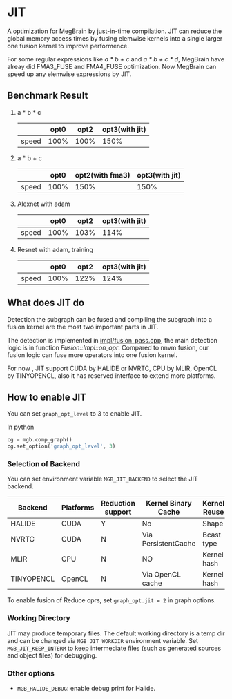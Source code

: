 # JIT
A optimization for MegBrain by just-in-time compilation.
JIT can reduce the global memory access times by fusing elemwise kernels into a
single larger one fusion kernel to improve performence.

For some regular expressions like *a * b + c* and *a * b + c * d*, MegBrain have
alreay did FMA3_FUSE and FMA4_FUSE optimization. Now MegBrain can speed up any
elemwise expressions by JIT.

## Benchmark Result
1. a * b * c

    |        |opt0| opt2| opt3(with jit)|
    |--------|----|-----|---------------|
    |speed   |100%|100% | 150%          |

2. a * b + c

    |        |opt0| opt2(with fma3)| opt3(with jit)|
    |--------|----|-----|---------------|
    |speed   |100%|150% | 150%          |

3. Alexnet with adam

    |        |opt0| opt2| opt3(with jit)|
    |--------|----|-----|---------------|
    |speed   |100%|103% | 114%          |

4. Resnet with adam, training

    |        |opt0| opt2| opt3(with jit)|
    |--------|----|-----|---------------|
    |speed   |100%|122% | 124%          |


## What does JIT do
Detection the subgraph can be fused and compiling the subgraph into a fusion
kernel are the most two important parts in JIT.

The detection is implemented in [impl/fusion_pass.cpp](impl/fusion_pass.cpp),
the main detection logic is in function *Fusion::Impl::on_opr*. Compared to nnvm
fusion, our fusion logic can fuse more operators into one fusion kernel.

For now , JIT support CUDA by HALIDE or NVRTC, CPU by MLIR, OpenCL by TINYOPENCL,
also it has reserved interface to extend more platforms.

## How to enable JIT
You can set `graph_opt_level` to 3 to enable JIT.

In python
``` python
cg = mgb.comp_graph()
cg.set_option('graph_opt_level', 3)
```

### Selection of Backend

You can set environment variable `MGB_JIT_BACKEND` to select the JIT backend.

|  Backend   | Platforms | Reduction support | Kernel Binary Cache | Kernel Reuse | Noncontig Input |
|------------|-----------|-------------------|---------------------|--------------|-----------------|
| HALIDE     | CUDA      | Y                 | No                  | Shape        | No              |
| NVRTC      | CUDA      | N                 | Via PersistentCache | Bcast type   | Monotone        |
| MLIR       | CPU       | N                 | NO                  | Kernel hash  | Monotone        |
| TINYOPENCL | OpenCL    | N                 | Via OpenCL cache    | Kernel hash  | Monotone        |

To enable fusion of Reduce oprs, set `graph_opt.jit = 2` in graph options.

### Working Directory

JIT may produce temporary files. The default working directory is
a temp dir and can be changed via `MGB_JIT_WORKDIR` environment variable. Set
`MGB_JIT_KEEP_INTERM` to keep intermediate files (such as generated sources and
object files) for debugging.

### Other options

* `MGB_HALIDE_DEBUG`: enable debug print for Halide.
